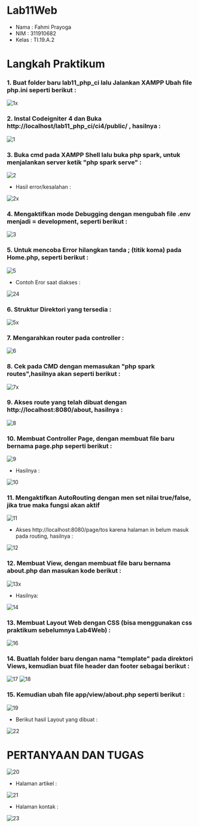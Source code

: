 # Lab11Web
- Nama  : Fahmi Prayoga
- NIM   : 311910682
- Kelas : TI.19.A.2

# Langkah Praktikum

### 1. Buat folder baru lab11_php_ci lalu Jalankan XAMPP Ubah file php.ini seperti berikut :

![1x](https://user-images.githubusercontent.com/56239989/121812591-94487480-cc92-11eb-8d77-74213a2ecd58.jpg)

### 2. Instal Codeigniter 4 dan Buka http://localhost/lab11_php_ci/ci4/public/ , hasilnya :

![1](https://user-images.githubusercontent.com/56239989/121812731-3a947a00-cc93-11eb-87fc-58b1379bc2ac.jpg)
 
### 3. Buka cmd pada XAMPP Shell lalu buka php spark, untuk menjalankan server ketik "php spark serve" :

![2](https://user-images.githubusercontent.com/56239989/121812816-8c3d0480-cc93-11eb-8ff9-47b717b8f5c0.jpg)

- Hasil error/kesalahan :

![2x](https://user-images.githubusercontent.com/56239989/121874541-a4636100-cd31-11eb-9d92-fd56483bbdd3.jpg)

### 4. Mengaktifkan mode Debugging dengan mengubah file .env menjadi = development, seperti berikut :

![3](https://user-images.githubusercontent.com/56239989/121873714-da541580-cd30-11eb-9205-7fa801544301.jpg)

### 5. Untuk mencoba Error hilangkan tanda ; (titik koma) pada Home.php, seperti berikut :

![5](https://user-images.githubusercontent.com/56239989/121874946-12a82380-cd32-11eb-9a11-85f28e785469.jpg)

- Contoh Eror saat diakses :

![24](https://user-images.githubusercontent.com/56239989/121996004-112e3800-cdd2-11eb-8291-58ed853bf886.jpg)

### 6. Struktur Direktori yang tersedia :

![5x](https://user-images.githubusercontent.com/56239989/121875277-76325100-cd32-11eb-812e-5a498bbaaaf6.jpg)

### 7. Mengarahkan router pada controller :

![6](https://user-images.githubusercontent.com/56239989/121875724-fc4e9780-cd32-11eb-90fd-fc19eec5fc69.jpg)

### 8. Cek pada CMD dengan memasukan "php spark routes",hasilnya akan seperti berikut :

![7x](https://user-images.githubusercontent.com/56239989/121875844-1be5c000-cd33-11eb-8240-8c084a1c3071.jpg)

### 9. Akses route yang telah dibuat dengan http://localhost:8080/about, hasilnya :

![8](https://user-images.githubusercontent.com/56239989/121877105-76cbe700-cd34-11eb-9a21-0084c2ac796c.jpg)

### 10. Membuat Controller Page, dengan membuat file baru bernama page.php seperti berikut :

![9](https://user-images.githubusercontent.com/56239989/121877676-0ec9d080-cd35-11eb-9f4f-a01eef869ca6.jpg)

- Hasilnya :

![10](https://user-images.githubusercontent.com/56239989/121877712-1b4e2900-cd35-11eb-820b-41ee82b0e6e0.jpg)

### 11. Mengaktifkan AutoRouting dengan men set nilai true/false, jika true maka fungsi akan aktif

![11](https://user-images.githubusercontent.com/56239989/121879152-bb588200-cd36-11eb-8824-168c8d807d60.jpg)

- Akses http://localhost:8080/page/tos karena halaman in belum masuk pada routing, hasilnya :

![12](https://user-images.githubusercontent.com/56239989/121880203-f0190900-cd37-11eb-9825-830ba341e3de.jpg)

### 12. Membuat View, dengan membuat file baru bernama about.php dan masukan kode berikut :

![13x](https://user-images.githubusercontent.com/56239989/121882649-0379a380-cd3b-11eb-972d-58d6d81e71c8.jpg)

- Hasilnya:

![14](https://user-images.githubusercontent.com/56239989/121882685-0c6a7500-cd3b-11eb-8114-37056eed8825.jpg)

### 13. Membuat Layout Web dengan CSS (bisa menggunakan css praktikum sebelumnya Lab4Web) :

![16](https://user-images.githubusercontent.com/56239989/121883887-7a636c00-cd3c-11eb-90af-2ade6a06e04a.jpg)

### 14. Buatlah folder baru dengan nama "template" pada direktori Views, kemudian buat file **header** dan **footer** sebagai berikut :

![17](https://user-images.githubusercontent.com/56239989/121884069-b0085500-cd3c-11eb-8f75-f7210d8b2bf2.jpg)
![18](https://user-images.githubusercontent.com/56239989/121884076-b26aaf00-cd3c-11eb-9ac0-3c8e664cfddd.jpg)

### 15. Kemudian ubah file app/view/about.php seperti berikut : 

![19](https://user-images.githubusercontent.com/56239989/121884178-ce6e5080-cd3c-11eb-9578-0bc0019bdf55.jpg)

- Berikut hasil Layout yang dibuat :

![22](https://user-images.githubusercontent.com/56239989/121885454-602a8d80-cd3e-11eb-9105-2b47a4ef795a.jpg)

# PERTANYAAN DAN TUGAS

![20](https://user-images.githubusercontent.com/56239989/121884396-0ecdce80-cd3d-11eb-975c-b4396112b8e8.jpg)

- Halaman artikel :

![21](https://user-images.githubusercontent.com/56239989/121885380-4db05400-cd3e-11eb-9115-102ae1a2fe9a.jpg)

- Halaman kontak :

![23](https://user-images.githubusercontent.com/56239989/121995779-b85e9f80-cdd1-11eb-8714-4a4943992756.jpg)
